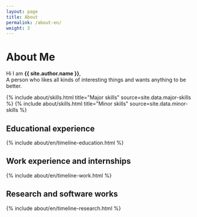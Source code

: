```yaml
---
layout: page
title: About
permalink: /about-en/
weight: 3
---
```


# **About Me**

Hi I am **{{ site.author.name }}**,<br>
A person who likes all kinds of interesting things and wants anything to be better.

<div class="row">
{% include about/skills.html title="Major skills" source=site.data.major-skills %}
{% include about/skills.html title="Minor skills" source=site.data.minor-skills %}
</div>

## Educational experience

<div class="row">
{% include about/en/timeline-education.html %}
</div>

## Work experience and internships

<div class="row">
{% include about/en/timeline-work.html %}
</div>

## Research and software works

<div class="row">
{% include about/en/timeline-research.html %}
</div>
